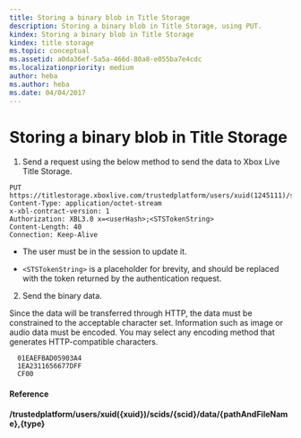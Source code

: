 ```yaml
---
title: Storing a binary blob in Title Storage
description: Storing a binary blob in Title Storage, using PUT.
kindex: Storing a binary blob in Title Storage
kindex: title storage
ms.topic: conceptual
ms.assetid: a0da36ef-5a5a-466d-80a8-e055ba7e4cdc
ms.localizationpriority: medium
author: heba
ms.author: heba
ms.date: 04/04/2017
---
```


# Storing a binary blob in Title Storage

1.  Send a request using the below method to send the data to Xbox Live Title Storage.

```http
PUT https://titlestorage.xboxlive.com/trustedplatform/users/xuid(1245111)/scids/{scid}/data/lastturn.bin,binary              
Content-Type: application/octet-stream
x-xbl-contract-version: 1
Authorization: XBL3.0 x=<userHash>;<STSTokenString>
Content-Length: 40
Connection: Keep-Alive
```

- The user must be in the session to update it.

- `<STSTokenString>` is a placeholder for brevity, and should be replaced with the token returned by the authentication request.

2.  Send the binary data.

Since the data will be transferred through HTTP, the data must be constrained to the acceptable character set.
Information such as image or audio data must be encoded.
You may select any encoding method that generates HTTP-compatible characters.
    
```http
  01EAEFBAD05903A4
  1EA2311656677DFF
  CF00
```

#### Reference

**/trustedplatform/users/xuid({xuid})/scids/{scid}/data/{pathAndFileName},{type}**

